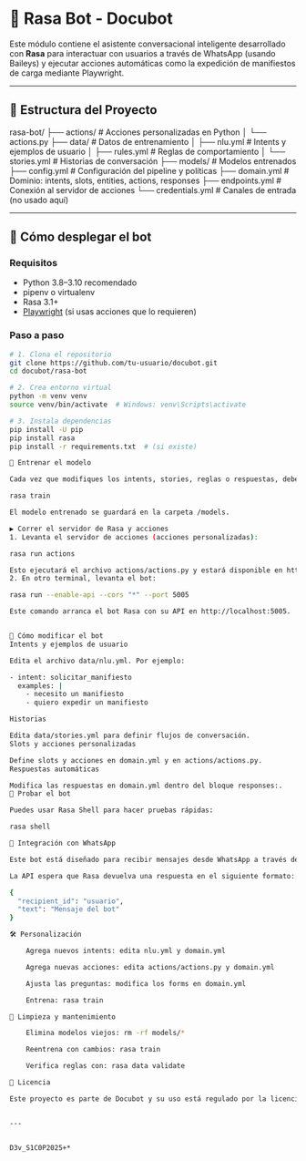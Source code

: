 # 🤖 Rasa Bot - Docubot

Este módulo contiene el asistente conversacional inteligente desarrollado con **Rasa** para interactuar con usuarios a través de WhatsApp (usando Baileys) y ejecutar acciones automáticas como la expedición de manifiestos de carga mediante Playwright.

---

## 📁 Estructura del Proyecto

rasa-bot/
├── actions/ # Acciones personalizadas en Python
│ └── actions.py
├── data/ # Datos de entrenamiento
│ ├── nlu.yml # Intents y ejemplos de usuario
│ ├── rules.yml # Reglas de comportamiento
│ └── stories.yml # Historias de conversación
├── models/ # Modelos entrenados
├── config.yml # Configuración del pipeline y políticas
├── domain.yml # Dominio: intents, slots, entities, actions, responses
├── endpoints.yml # Conexión al servidor de acciones
└── credentials.yml # Canales de entrada (no usado aquí)


---

## 🚀 Cómo desplegar el bot

### Requisitos

- Python 3.8–3.10 recomendado
- pipenv o virtualenv
- Rasa 3.1+
- [Playwright](https://playwright.dev/) (si usas acciones que lo requieren)

### Paso a paso

```bash
# 1. Clona el repositorio
git clone https://github.com/tu-usuario/docubot.git
cd docubot/rasa-bot

# 2. Crea entorno virtual
python -m venv venv
source venv/bin/activate  # Windows: venv\Scripts\activate

# 3. Instala dependencias
pip install -U pip
pip install rasa
pip install -r requirements.txt  # (si existe)

🔧 Entrenar el modelo

Cada vez que modifiques los intents, stories, reglas o respuestas, debes reentrenar el modelo:

rasa train

El modelo entrenado se guardará en la carpeta /models.

▶️ Correr el servidor de Rasa y acciones
1. Levanta el servidor de acciones (acciones personalizadas):

rasa run actions

Esto ejecutará el archivo actions/actions.py y estará disponible en http://localhost:5055/webhook.
2. En otro terminal, levanta el bot:

rasa run --enable-api --cors "*" --port 5005

Este comando arranca el bot Rasa con su API en http://localhost:5005.


🔄 Cómo modificar el bot
Intents y ejemplos de usuario

Edita el archivo data/nlu.yml. Por ejemplo:

- intent: solicitar_manifiesto
  examples: |
    - necesito un manifiesto
    - quiero expedir un manifiesto

Historias

Edita data/stories.yml para definir flujos de conversación.
Slots y acciones personalizadas

Define slots y acciones en domain.yml y en actions/actions.py.
Respuestas automáticas

Modifica las respuestas en domain.yml dentro del bloque responses:.
🧪 Probar el bot

Puedes usar Rasa Shell para hacer pruebas rápidas:

rasa shell

🔌 Integración con WhatsApp

Este bot está diseñado para recibir mensajes desde WhatsApp a través del servicio baileys-ws. Los mensajes se reenvían a la API central, que a su vez reenvía a Rasa.

La API espera que Rasa devuelva una respuesta en el siguiente formato:

{
  "recipient_id": "usuario",
  "text": "Mensaje del bot"
}

🛠️ Personalización

    Agrega nuevos intents: edita nlu.yml y domain.yml

    Agrega nuevas acciones: edita actions/actions.py y domain.yml

    Ajusta las preguntas: modifica los forms en domain.yml

    Entrena: rasa train

🧹 Limpieza y mantenimiento

    Elimina modelos viejos: rm -rf models/*

    Reentrena con cambios: rasa train

    Verifica reglas con: rasa data validate

🧾 Licencia

Este proyecto es parte de Docubot y su uso está regulado por la licencia del repositorio principal.


---


D3v_S1C0P2025+*